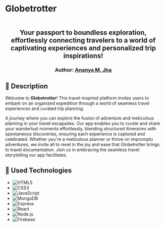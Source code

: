 # Globetrotter
<p align="center">
<img src=""> 
</p>  
<h2 align="center">
Your passport to boundless exploration, effortlessly connecting travelers to a world of captivating experiences and personalized trip inspirations!
</h2>
<h3 align="center">
    Author: <a href="https://github.com/Ananya-Jha1208">Ananya M. Jha</a>
</h3>

## 🎲 Description


Welcome to **Globetrotter**! This travel-inspired platform invites users to embark on an organized expedition through a world of seamless travel experiences and curated trip planning.

A journey where you can explore the fusion of adventure and meticulous planning in your travel escapades. Our app enables you to curate and share your wanderlust moments effortlessly, blending structured itineraries with spontaneous discoveries, ensuring each experience is captured and celebrated. Whether you're a meticulous planner or thrive on impromptu adventures, we invite all to revel in the joy and ease that Globetrotter brings to travel documentation. Join us in embracing the seamless travel storytelling our app facilitates.


## 🔧 Used Technologies

- ![HTML5](https://img.shields.io/badge/html5-%23E34F26.svg?style=for-the-badge&logo=html5&logoColor=white)
- ![CSS3](https://img.shields.io/badge/css3-%231572B6.svg?style=for-the-badge&logo=css3&logoColor=white) 
- ![JavaScript](https://img.shields.io/badge/javascript-%23323330.svg?style=for-the-badge&logo=javascript&logoColor=%23F7DF1E)
- ![MongoDB](https://img.shields.io/badge/MongoDB-%234ea94b.svg?style=for-the-badge&logo=mongodb&logoColor=white)
- ![Express](https://img.shields.io/badge/Express-%23404d59.svg?style=for-the-badge)
- ![React](https://img.shields.io/badge/React-%2320232a.svg?style=for-the-badge&logo=react&logoColor=%2361DAFB)
- ![Node.js](https://img.shields.io/badge/Node.js-%2343853D.svg?style=for-the-badge&logo=node.js&logoColor=white)
- ![Firebase](https://img.shields.io/badge/Firebase-%23039BE5.svg?style=for-the-badge&logo=firebase)

